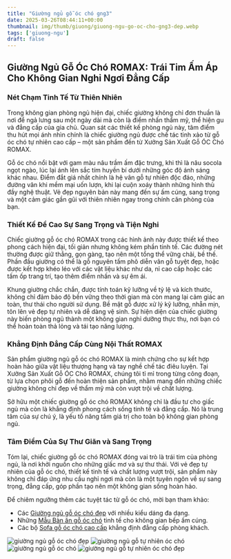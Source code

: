 ```yaml
---
title: "Giường ngủ gỗ óc chó gng3"
date: 2025-03-26T08:44:11+00:00
thumbnail: img/thumb/giuong/giuong-ngu-go-oc-cho-gng3-dep.webp
tags: ['giuong-ngu']
draft: false
---
```

## Giường Ngủ Gỗ Óc Chó ROMAX: Trái Tim Ấm Áp Cho Không Gian Nghỉ Ngơi Đẳng Cấp

### Nét Chạm Tinh Tế Từ Thiên Nhiên

Trong không gian phòng ngủ hiện đại, chiếc giường không chỉ đơn thuần là nơi để ngả lưng sau một ngày dài mà còn là điểm nhấn thẩm mỹ, thể hiện gu và đẳng cấp của gia chủ. Quan sát các thiết kế phòng ngủ này, tâm điểm thu hút mọi ánh nhìn chính là chiếc giường ngủ được chế tác tinh xảo từ gỗ óc chó tự nhiên cao cấp – một sản phẩm đến từ Xưởng Sản Xuất Gỗ ÓC Chó ROMAX.

Gỗ óc chó nổi bật với gam màu nâu trầm ấm đặc trưng, khi thì là nâu socola ngọt ngào, lúc lại ánh lên sắc tím huyền bí dưới những góc độ ánh sáng khác nhau. Điểm đắt giá nhất chính là hệ vân gỗ tự nhiên độc đáo, những đường vân khi mềm mại uốn lượn, khi lại cuộn xoáy thành những hình thù đầy nghệ thuật. Vẻ đẹp nguyên bản này mang đến sự ấm cúng, sang trọng và một cảm giác gần gũi với thiên nhiên ngay trong chính căn phòng của bạn.

### Thiết Kế Đề Cao Sự Sang Trọng và Tiện Nghi

Chiếc giường gỗ óc chó ROMAX trong các hình ảnh này được thiết kế theo phong cách hiện đại, tối giản nhưng không kém phần tinh tế. Các đường nét thường được giữ thẳng, gọn gàng, tạo nên một tổng thể vững chãi, bề thế. Phần đầu giường có thể là gỗ nguyên tấm phô diễn vân gỗ tuyệt đẹp, hoặc được kết hợp khéo léo với các vật liệu khác như da, nỉ cao cấp hoặc các tấm ốp trang trí, tạo thêm điểm nhấn và sự êm ái.

Khung giường chắc chắn, được tính toán kỹ lưỡng về tỷ lệ và kích thước, không chỉ đảm bảo độ bền vững theo thời gian mà còn mang lại cảm giác an toàn, thư thái cho người sử dụng. Bề mặt gỗ được xử lý kỹ lưỡng, nhẵn mịn, tôn lên vẻ đẹp tự nhiên và dễ dàng vệ sinh. Sự hiện diện của chiếc giường này biến phòng ngủ thành một không gian nghỉ dưỡng thực thụ, nơi bạn có thể hoàn toàn thả lỏng và tái tạo năng lượng.

### Khẳng Định Đẳng Cấp Cùng Nội Thất ROMAX

Sản phẩm giường ngủ gỗ óc chó ROMAX là minh chứng cho sự kết hợp hoàn hảo giữa vật liệu thượng hạng và tay nghề chế tác điêu luyện. Tại Xưởng Sản Xuất Gỗ ÓC Chó ROMAX, chúng tôi tỉ mỉ trong từng công đoạn, từ lựa chọn phôi gỗ đến hoàn thiện sản phẩm, nhằm mang đến những chiếc giường không chỉ đẹp về thẩm mỹ mà còn vượt trội về chất lượng.

Sở hữu một chiếc giường gỗ óc chó ROMAX không chỉ là đầu tư cho giấc ngủ mà còn là khẳng định phong cách sống tinh tế và đẳng cấp. Nó là trung tâm của sự chú ý, là yếu tố nâng tầm giá trị cho toàn bộ không gian phòng ngủ.

### Tâm Điểm Của Sự Thư Giãn và Sang Trọng

Tóm lại, chiếc giường gỗ óc chó ROMAX đóng vai trò là trái tim của phòng ngủ, là nơi khởi nguồn cho những giấc mơ và sự thư thái. Với vẻ đẹp tự nhiên của gỗ óc chó, thiết kế tinh tế và chất lượng vượt trội, sản phẩm này không chỉ đáp ứng nhu cầu nghỉ ngơi mà còn là một tuyên ngôn về sự sang trọng, đẳng cấp, góp phần tạo nên một không gian sống hoàn hảo.

Để chiêm ngưỡng thêm các tuyệt tác từ gỗ óc chó, mời bạn tham khảo:

* Các [Giường ngủ gỗ óc chó đẹp](https://romax.vn/danh-muc/phong-ngu/giuong-go-oc-cho/) với nhiều kiểu dáng đa dạng.
* Những [Mẫu Bàn ăn gỗ óc chó](https://romax.vn/danh-muc/phong-bep/ban-an-go-oc-cho/) tinh tế cho không gian bếp ấm cúng.
* Các bộ [Sofa gỗ óc chó cao cấp](https://romax.vn/danh-muc/phong-khach/sofa-go-oc-cho/) khẳng định đẳng cấp phòng khách.

![giường ngủ gỗ óc chó đẹp](/img/giuong/gng3/giuong-ngu-go-oc-cho-gng3-00-12.webp)
![giường ngủ gỗ tự nhiên óc chó](/img/giuong/gng3/giuong-ngu-go-oc-cho-gng3-00-13.webp)
![giường ngủ gỗ óc chó](/img/giuong/gng3/giuong-ngu-go-oc-cho-gng3-00-14.webp)
![giường ngủ gỗ tự nhiên óc chó đẹp](/img/giuong/gng3/giuong-ngu-go-oc-cho-gng3-00-15.webp)